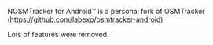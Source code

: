 
NOSMTracker for Android™ is a personal fork of OSMTracker (https://github.com/labexp/osmtracker-android)

Lots of features were removed.